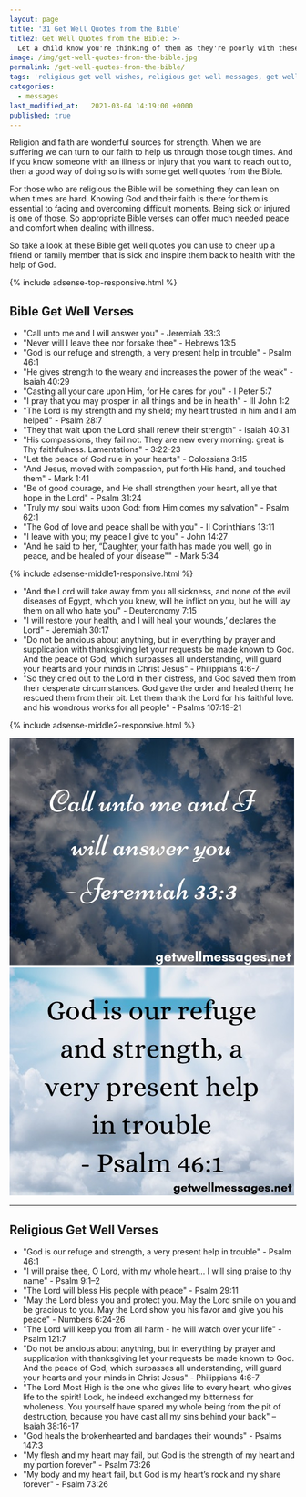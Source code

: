 ```yaml
---
layout: page
title: '31 Get Well Quotes from the Bible'
title2: Get Well Quotes from the Bible: >-
  Let a child know you're thinking of them as they're poorly with these get well wishes for kids
image: /img/get-well-quotes-from-the-bible.jpg
permalink: /get-well-quotes-from-the-bible/
tags: 'religious get well wishes, religious get well messages, get well quotes from the bible, get well Bible quotes'
categories:
  - messages
last_modified_at:   2021-03-04 14:19:00 +0000
published: true
---
```


<p>
Religion and faith are wonderful sources for strength. When we are suffering we can turn to our faith to help us through those tough times. And if you know someone with an illness or injury that you want to reach out to, then a good way of doing so is with some get well quotes from the Bible.
</p>

<p>
For those who are religious the Bible will be something they can lean on when times are hard. Knowing God and their faith is there for them is essential to facing and overcoming difficult moments. Being sick or injured is one of those. So appropriate Bible verses can offer much needed peace and comfort when dealing with illness.
</p>

<p>
So take a look at these Bible get well quotes you can use to cheer up a friend or family member that is sick and inspire them back to health with the help of God. 
</p>

{% include adsense-top-responsive.html %}

<h2>Bible Get Well Verses</h2>

<ul>
<li>"Call unto me and I will answer you" - Jeremiah 33:3</li>
<li>"Never will I leave thee nor forsake thee" - Hebrews 13:5</li>
<li>"God is our refuge and strength, a very present help in trouble" - Psalm 46:1</li>
<li>"He gives strength to the weary and increases the power of the weak" - Isaiah 40:29</li>
<li>"Casting all your care upon Him, for He cares for you" - I Peter 5:7</li>
<li>"I pray that you may prosper in all things and be in health" - III John 1:2</li>
<li>"The Lord is my strength and my shield; my heart trusted in him and I am helped" - Psalm 28:7</li>
<li>"They that wait upon the Lord shall renew their strength" - Isaiah 40:31</li>
<li>"His compassions, they fail not. They are new every morning: great is Thy faithfulness. Lamentations" - 3:22-23</li>
<li>"Let the peace of God rule in your hearts" - Colossians 3:15</li>
<li>"And Jesus, moved with compassion, put forth His hand, and touched them" - Mark 1:41</li>
<li>"Be of good courage, and He shall strengthen your heart, all ye that hope in the Lord" - Psalm 31:24</li>
<li>"Truly my soul waits upon God: from Him comes my salvation" - Psalm 62:1</li>
<li>"The God of love and peace shall be with you" - II Corinthians 13:11</li>
<li>"I leave with you; my peace I give to you" - John 14:27</li>
<li>"And he said to her, “Daughter, your faith has made you well; go in peace, and be healed of your disease"" - Mark 5:34</li>
</ul>

{% include adsense-middle1-responsive.html %}
<ul>
<li>"And the Lord will take away from you all sickness, and none of the evil diseases of Egypt, which you knew, will he inflict on you, but he will lay them on all who hate you" - Deuteronomy 7:15</li>
<li>"I will restore your health, and I will heal your wounds,’ declares the Lord" - Jeremiah 30:17</li>
<li>"Do not be anxious about anything, but in everything by prayer and supplication with thanksgiving let your requests be made known to God. And the peace of God, which surpasses all understanding, will guard your hearts and your minds in Christ Jesus" - Philippians 4:6-7</li>
<li>"So they cried out to the Lord in their distress, and God saved them from their desperate circumstances. God gave the order and healed them; he rescued them from their pit. Let them thank the Lord for his faithful love. and his wondrous works for all people" - Psalms 107:19-21</li>
</ul>

{% include adsense-middle2-responsive.html %}

<div class="row">
<div class="column">
<img src="/img/bible-get-well-quote.jpg" class="center-image" alt="Jeremiah bible verse for feeling better" />
</div>
<div class="column">
<img src="/img/bible-get-well-verse.jpg" class="center-image" alt="psalms bible get well quote " />
</div>
</div>
<hr>

<h2>Religious Get Well Verses</h2>

<ul>
<li>"God is our refuge and strength, a very present help in trouble" - Psalm 46:1</li>
<li>"I will praise thee, O Lord, with my whole heart... I will sing praise to thy name" - Psalm 9:1–2</li>
<li>"The Lord will bless His people with peace" - Psalm 29:11</li>
<li>"May the Lord bless you and protect you. May the Lord smile on you and be gracious to you. May the Lord show you his favor and give you his peace" - Numbers 6:24-26</li>
<li>"The Lord will keep you from all harm - he will watch over your life" - Psalm 121:7 </li>
<li>"Do not be anxious about anything, but in everything by prayer and supplication with thanksgiving let your requests be made known to God. And the peace of God, which surpasses all understanding, will guard your hearts and your minds in Christ Jesus" - Philippians 4:6-7</li>
<li>"The Lord Most High is the one who gives life to every heart, who gives life to the spirit! Look, he indeed exchanged my bitterness for wholeness. You yourself have spared my whole being from the pit of destruction, because you have cast all my sins behind your back" – Isaiah 38:16-17</li>
<li>"God heals the brokenhearted and bandages their wounds" - Psalms 147:3</li>
<li>"My flesh and my heart may fail, but God is the strength of my heart and my portion forever" - Psalm 73:26</li>
<li>"My body and my heart fail, but God is my heart’s rock and my share forever" - Psalm 73:26</li>
</ul>
